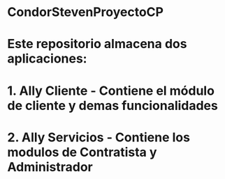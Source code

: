 # CondorStevenProyectoCP

# Este repositorio almacena dos aplicaciones:
# 1. Ally Cliente - Contiene el módulo de cliente y demas funcionalidades
# 2. Ally Servicios - Contiene los modulos de Contratista y Administrador 
